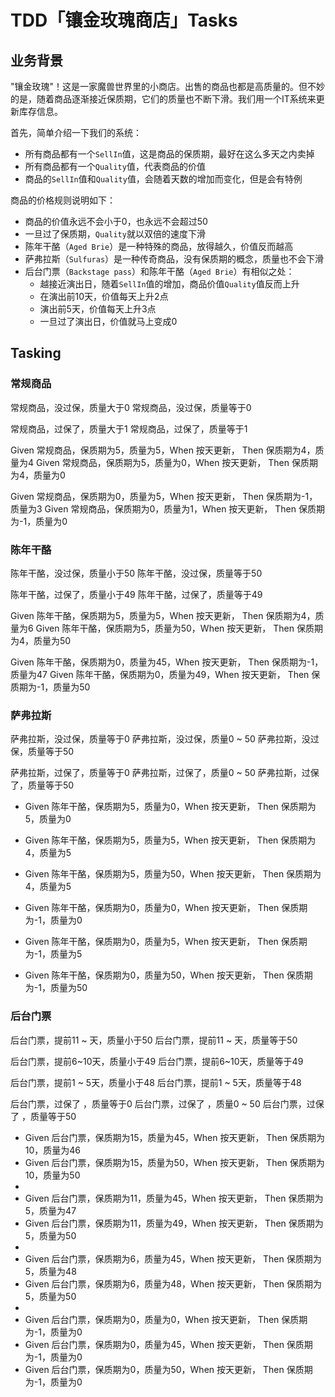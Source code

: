 # TDD「镶金玫瑰商店」Tasks

## 业务背景

"镶金玫瑰"！这是一家魔兽世界里的小商店。出售的商品也都是高质量的。但不妙的是，随着商品逐渐接近保质期，它们的质量也不断下滑。我们用一个IT系统来更新库存信息。

首先，简单介绍一下我们的系统：

- 所有商品都有一个`SellIn`值，这是商品的保质期，最好在这么多天之内卖掉
- 所有商品都有一个`Quality`值，代表商品的价值
- 商品的`SellIn`值和`Quality`值，会随着天数的增加而变化，但是会有特例


商品的价格规则说明如下：

- 商品的价值永远不会小于0，也永远不会超过50
- 一旦过了保质期，`Quality`就以双倍的速度下滑
- 陈年干酪（`Aged Brie`）是一种特殊的商品，放得越久，价值反而越高
- 萨弗拉斯（`Sulfuras`）是一种传奇商品，没有保质期的概念，质量也不会下滑
- 后台门票（`Backstage pass`）和陈年干酪（`Aged Brie`）有相似之处：
	- 越接近演出日，随着`SellIn`值的增加，商品价值`Quality`值反而上升
	- 在演出前10天，价值每天上升2点
	- 演出前5天，价值每天上升3点
	- 一旦过了演出日，价值就马上变成0
	
	
## Tasking

### 常规商品
常规商品，没过保，质量大于0
常规商品，没过保，质量等于0

常规商品，过保了，质量大于1
常规商品，过保了，质量等于1

Given 常规商品，保质期为5，质量为5，When 按天更新， Then 保质期为4，质量为4
Given 常规商品，保质期为5，质量为0，When 按天更新， Then 保质期为4，质量为0

Given 常规商品，保质期为0，质量为5，When 按天更新， Then 保质期为-1，质量为3
Given 常规商品，保质期为0，质量为1，When 按天更新， Then 保质期为-1，质量为0


### 陈年干酪
陈年干酪，没过保，质量小于50
陈年干酪，没过保，质量等于50

陈年干酪，过保了，质量小于49
陈年干酪，过保了，质量等于49


Given 陈年干酪，保质期为5，质量为5，When 按天更新， Then 保质期为4，质量为6
Given 陈年干酪，保质期为5，质量为50，When 按天更新， Then 保质期为4，质量为50

Given 陈年干酪，保质期为0，质量为45，When 按天更新， Then 保质期为-1，质量为47
Given 陈年干酪，保质期为0，质量为49，When 按天更新， Then 保质期为-1，质量为50


### 萨弗拉斯
萨弗拉斯，没过保，质量等于0
萨弗拉斯，没过保，质量0 ~ 50
萨弗拉斯，没过保，质量等于50

萨弗拉斯，过保了，质量等于0
萨弗拉斯，过保了，质量0 ~ 50
萨弗拉斯，过保了，质量等于50

- Given 陈年干酪，保质期为5，质量为0，When 按天更新， Then 保质期为5，质量为0
- Given 陈年干酪，保质期为5，质量为5，When 按天更新， Then 保质期为4，质量为5
- Given 陈年干酪，保质期为5，质量为50，When 按天更新， Then 保质期为4，质量为5

- Given 陈年干酪，保质期为0，质量为0，When 按天更新， Then 保质期为-1，质量为0
- Given 陈年干酪，保质期为0，质量为5，When 按天更新， Then 保质期为-1，质量为5
- Given 陈年干酪，保质期为0，质量为50，When 按天更新， Then 保质期为-1，质量为50



### 后台门票
后台门票，提前11 ~ 天，质量小于50
后台门票，提前11 ~ 天，质量等于50

后台门票，提前6~10天，质量小于49
后台门票，提前6~10天，质量等于49

后台门票，提前1 ~ 5天，质量小于48
后台门票，提前1 ~ 5天，质量等于48

后台门票，过保了 ，质量等于0
后台门票，过保了 ，质量0 ~ 50
后台门票，过保了 ，质量等于50


- Given 后台门票，保质期为15，质量为45，When 按天更新， Then 保质期为10，质量为46
- Given 后台门票，保质期为15，质量为50，When 按天更新， Then 保质期为10，质量为50
- 
- Given 后台门票，保质期为11，质量为45，When 按天更新， Then 保质期为5，质量为47
- Given 后台门票，保质期为11，质量为49，When 按天更新， Then 保质期为5，质量为50
- 
- Given 后台门票，保质期为6，质量为45，When 按天更新， Then 保质期为5，质量为48
- Given 后台门票，保质期为6，质量为48，When 按天更新， Then 保质期为5，质量为50
-
- Given 后台门票，保质期为0，质量为0，When 按天更新， Then 保质期为-1，质量为0
- Given 后台门票，保质期为0，质量为45，When 按天更新， Then 保质期为-1，质量为0
- Given 后台门票，保质期为0，质量为50，When 按天更新， Then 保质期为-1，质量为0




